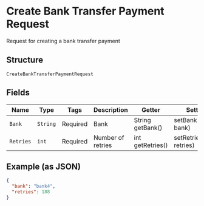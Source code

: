 
# Create Bank Transfer Payment Request

Request for creating a bank transfer payment

## Structure

`CreateBankTransferPaymentRequest`

## Fields

| Name | Type | Tags | Description | Getter | Setter |
|  --- | --- | --- | --- | --- | --- |
| `Bank` | `String` | Required | Bank | String getBank() | setBank(String bank) |
| `Retries` | `int` | Required | Number of retries | int getRetries() | setRetries(int retries) |

## Example (as JSON)

```json
{
  "bank": "bank4",
  "retries": 188
}
```

